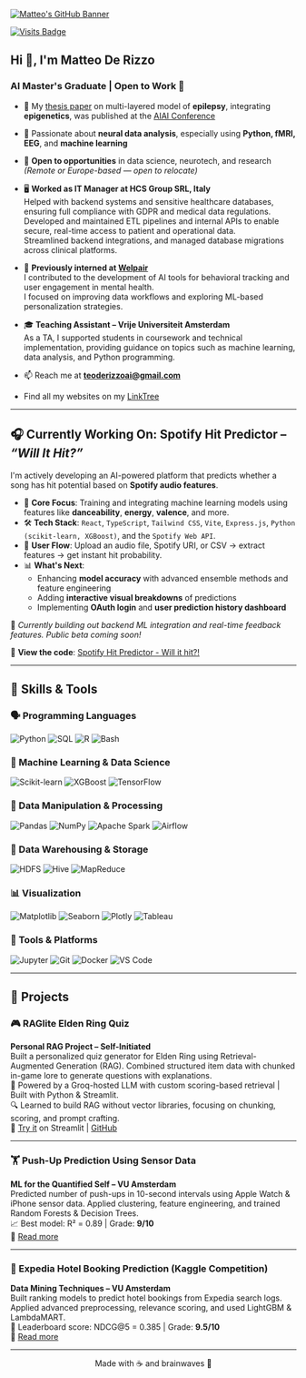 [![Matteo's GitHub Banner](https://i.imgur.com/1yfslQH.jpeg)](https://github.com/matteoderizzo)

[![Visits Badge](https://komarev.com/ghpvc/?username=matteoderizzo&label=Profile%20views&color=blue&style=for-the-badge)](https://github.com/matteoderizzo)
<!-- [![](https://wakatime.com/badge/user/your-wakatime-id.svg?style=for-the-badge)](https://wakatime.com/@yourusername) -->

<h2>Hi 👋, I'm Matteo De Rizzo</h2>
<h3>AI Master's Graduate | Open to Work 💼</h3>

- 🔬 My [thesis paper](https://github.com/teoderizzoai/Masters-Thesis) on multi-layered model of **epilepsy**, integrating **epigenetics**, was published at the [AIAI Conference](https://ifipaiai.org/)

- 🧠 Passionate about **neural data analysis**, especially using **Python, fMRI, EEG**, and **machine learning**

  
- 💼 **Open to opportunities** in data science, neurotech, and research  
  *(Remote or Europe-based — open to relocate)*

- 🖥️ **Worked as IT Manager at HCS Group SRL, Italy**  
  Helped with backend systems and sensitive healthcare databases, ensuring full compliance with GDPR and medical data regulations.  
  Developed and maintained ETL pipelines and internal APIs to enable secure, real-time access to patient and operational data.  
  Streamlined backend integrations, and managed database migrations across clinical platforms.  

- 💼 **Previously interned at [Welpair](https://www.welpai.rs/)**  
  I contributed to the development of AI tools for behavioral tracking and user engagement in mental health.  
  I focused on improving data workflows and exploring ML-based personalization strategies.  

- 🎓 **Teaching Assistant – Vrije Universiteit Amsterdam**  
  As a TA, I supported students in coursework and technical implementation, providing guidance on topics such as machine learning, data analysis, and Python programming.

- 📫 Reach me at **teoderizzoai@gmail.com**

- Find all my websites on my [LinkTree](links.matteoderizzo.site) 

---

## 🎧 Currently Working On: Spotify Hit Predictor – *“Will It Hit?”*

I'm actively developing an AI-powered platform that predicts whether a song has hit potential based on **Spotify audio features**.

- 🧠 **Core Focus**: Training and integrating machine learning models using features like **danceability**, **energy**, **valence**, and more.
- 🛠️ **Tech Stack**: `React`, `TypeScript`, `Tailwind CSS`, `Vite`, `Express.js`, `Python (scikit-learn, XGBoost)`, and the `Spotify Web API`.
- 🎵 **User Flow**: Upload an audio file, Spotify URI, or CSV → extract features → get instant hit probability.
- 📊 **What's Next**:
  - Enhancing **model accuracy** with advanced ensemble methods and feature engineering
  - Adding **interactive visual breakdowns** of predictions
  - Implementing **OAuth login** and **user prediction history dashboard**

🚧 *Currently building out backend ML integration and real-time feedback features. Public beta coming soon!*

🔗 **View the code**: [Spotify Hit Predictor - Will it hit?!](https://github.com/teoderizzoai/Spotify-Hit-Predictor)

---

## 🧠 Skills & Tools

### 🗣️ Programming Languages
![Python](https://img.shields.io/badge/-Python-3776AB?logo=python&logoColor=white&style=flat)
![SQL](https://img.shields.io/badge/-SQL-4479A1?logo=postgresql&logoColor=white&style=flat)
![R](https://img.shields.io/badge/-R-276DC3?logo=r&logoColor=white&style=flat)
![Bash](https://img.shields.io/badge/-Bash-4EAA25?logo=gnu-bash&logoColor=white&style=flat)

### 🤖 Machine Learning & Data Science
![Scikit-learn](https://img.shields.io/badge/-scikit--learn-F7931E?logo=scikit-learn&logoColor=white&style=flat)
![XGBoost](https://img.shields.io/badge/-XGBoost-EC3B36?style=flat)
![TensorFlow](https://img.shields.io/badge/-TensorFlow-FF6F00?logo=tensorflow&logoColor=white&style=flat)

### 🧪 Data Manipulation & Processing
![Pandas](https://img.shields.io/badge/-Pandas-150458?logo=pandas&logoColor=white&style=flat)
![NumPy](https://img.shields.io/badge/-NumPy-013243?logo=numpy&logoColor=white&style=flat)
![Apache Spark](https://img.shields.io/badge/-Spark-E25A1C?logo=apachespark&logoColor=white&style=flat)
![Airflow](https://img.shields.io/badge/-Airflow-017CEE?logo=apacheairflow&logoColor=white&style=flat)

### 🧱 Data Warehousing & Storage
![HDFS](https://img.shields.io/badge/-HDFS-F37A00?style=flat)
![Hive](https://img.shields.io/badge/-Hive-FDEE21?style=flat&logo=apachehive&logoColor=black)
![MapReduce](https://img.shields.io/badge/-MapReduce-336791?style=flat)

### 📊 Visualization
![Matplotlib](https://img.shields.io/badge/-Matplotlib-11557C?style=flat)
![Seaborn](https://img.shields.io/badge/-Seaborn-4B8BBE?style=flat)
![Plotly](https://img.shields.io/badge/-Plotly-3F4F75?logo=plotly&logoColor=white&style=flat)
![Tableau](https://img.shields.io/badge/-Tableau-E97627?logo=tableau&logoColor=white&style=flat)

### 🧰 Tools & Platforms
![Jupyter](https://img.shields.io/badge/-Jupyter-F37626?logo=jupyter&logoColor=white&style=flat)
![Git](https://img.shields.io/badge/-Git-F05032?logo=git&logoColor=white&style=flat)
![Docker](https://img.shields.io/badge/-Docker-2496ED?logo=docker&logoColor=white&style=flat)
![VS Code](https://img.shields.io/badge/-VSCode-007ACC?logo=visualstudiocode&logoColor=white&style=flat)

---

## 💼 Projects

### 🎮 RAGlite Elden Ring Quiz
**Personal RAG Project – Self-Initiated**                                       
Built a personalized quiz generator for Elden Ring using Retrieval-Augmented Generation (RAG). Combined structured item data with chunked in-game lore to generate questions with explanations.  
🧠 Powered by a Groq-hosted LLM with custom scoring-based retrieval | Built with Python & Streamlit.  
🔍 Learned to build RAG without vector libraries, focusing on chunking, scoring, and prompt crafting.  
🔗 [Try it](https://erqproject-8ykkmud3dzdnzkwjqyggf3.streamlit.app/) on Streamlit | [GitHub](https://github.com/teoderizzoai/ERQ_Project)  

---

### 🏋️ Push-Up Prediction Using Sensor Data  
**ML for the Quantified Self – VU Amsterdam**  
Predicted number of push-ups in 10-second intervals using Apple Watch & iPhone sensor data. Applied clustering, feature engineering, and trained Random Forests & Decision Trees.  
📈 Best model: R² = 0.89 | Grade: **9/10**  
🔗 [Read more](https://github.com/teoderizzoai/Push-Up-Prediction) 

---

### 🏨 Expedia Hotel Booking Prediction (Kaggle Competition)  
**Data Mining Techniques – VU Amsterdam**  
Built ranking models to predict hotel bookings from Expedia search logs. Applied advanced preprocessing, relevance scoring, and used LightGBM & LambdaMART.  
🥇 Leaderboard score: NDCG@5 = 0.385 | Grade: **9.5/10**  
🔗 [Read more](https://github.com/teoderizzoai/Kaggle-Competition)

---


<p align="center">Made with ☕ and brainwaves 🧠</p>
